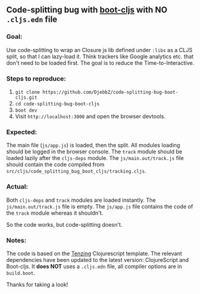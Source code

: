 ## Code-splitting bug with [boot-cljs](https://github.com/boot-clj/boot-cljs) with **NO** `.cljs.edn` file

### Goal:

Use code-splitting to wrap an Closure js lib defined under `:libs` as a CLJS split, so that I can lazy-load it. 
Think trackers like Google analytics etc. that don't need to be loaded first. The goal is to reduce the Time-to-Interactive.

### Steps to reproduce:

1. `git clone https://github.com/DjebbZ/code-splitting-bug-boot-cljs.git`
2. `cd code-splitting-bug-boot-cljs`
3. `boot dev`
4. Visit `http://localhost:3000` and open the browser devtools.

### Expected:

The main file (`js/app.js`) is loaded, then the split. All modules loading should be logged in the browser console.
The `track` module should be loaded lazily after the `cljs-deps` module.
The `js/main.out/track.js` file should contain the code compiled from `src/cljs/code_splitting_bug_boot_cljs/tracking.cljs`.

### Actual:

Both `cljs-deps` and `track` modules are loaded instantly. The `js/main.out/track.js` file is empty. The `js/app.js` file contains the code of the `track` module whereas it shouldn't.

So the code works, but code-splitting doesn't.

### Notes:

The code is based on the [Tenzing](https://github.com/martinklepsch/tenzing) Clojurescript template.
The relevant dependencies have been updated to the latest version: ClojureScript and Boot-cljs.
It **does NOT** uses a `.cljs.edn` file, all compiler options are in `build.boot`.

Thanks for taking a look!
